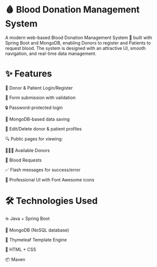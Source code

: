 # 🩸 Blood Donation Management System
A modern web-based Blood Donation Management System 💉 built with Spring Boot and MongoDB, enabling Donors to register and Patients to request blood. The system is designed with an attractive UI, smooth navigation, and real-time data management.

# ✨ Features
👤 Donor & Patient Login/Register

📝 Form submission with validation

🔒 Password-protected login

📁 MongoDB-based data saving

🔁 Edit/Delete donor & patient profiles

🔍 Public pages for viewing:

🧑‍🤝‍🧑 Available Donors

🚨 Blood Requests

✅ Flash messages for success/error

🎨 Professional UI with Font Awesome icons



# 🛠️ Technologies Used

☕ Java + Spring Boot

🌿 MongoDB (NoSQL database)

🧠 Thymeleaf Template Engine

🎨 HTML + CSS

📦 Maven
